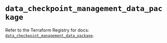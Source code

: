 # `data_checkpoint_management_data_package`

Refer to the Terraform Registry for docs: [`data_checkpoint_management_data_package`](https://registry.terraform.io/providers/checkpointsw/checkpoint/2.11.0/docs/data-sources/management_data_package).
